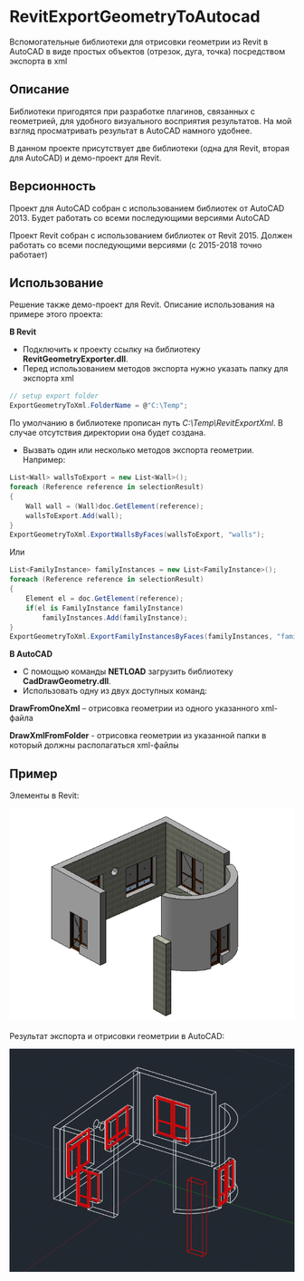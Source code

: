 # RevitExportGeometryToAutocad
Вспомогательные библиотеки для отрисовки геометрии из Revit в AutoCAD в виде простых объектов (отрезок, дуга, точка) посредством экспорта в xml
## Описание
Библиотеки пригодятся при разработке плагинов, связанных с геометрией, для удобного визуального восприятия результатов. На мой взгляд просматривать результат в AutoCAD намного удобнее.

В данном проекте присутствует две библиотеки (одна для Revit, вторая для AutoCAD) и демо-проект для Revit.
## Версионность
Проект для AutoCAD собран с использованием библиотек от AutoCAD 2013. Будет работать со всеми последующими версиями AutoCAD

Проект Revit собран с использованием библиотек от Revit 2015. Должен работать со всеми последующими версиями (с 2015-2018 точно работает)
## Использование
Решение также демо-проект для Revit. Описание использования на примере этого проекта:

**В Revit**
* Подключить к проекту ссылку на библиотеку **RevitGeometryExporter.dll**.
* Перед использованием методов экспорта нужно указать папку для экспорта xml
```csharp
// setup export folder
ExportGeometryToXml.FolderName = @"C:\Temp";
```
По умолчанию в библиотеке прописан путь *C:\Temp\RevitExportXml*. В случае отсутствия директории она будет создана.
*	Вызвать один или несколько методов экспорта геометрии. 
Например:
```csharp
List<Wall> wallsToExport = new List<Wall>();
foreach (Reference reference in selectionResult)
{
    Wall wall = (Wall)doc.GetElement(reference);
    wallsToExport.Add(wall);
}
ExportGeometryToXml.ExportWallsByFaces(wallsToExport, "walls");
```
Или
```csharp
List<FamilyInstance> familyInstances = new List<FamilyInstance>();
foreach (Reference reference in selectionResult)
{
    Element el = doc.GetElement(reference);
    if(el is FamilyInstance familyInstance)
        familyInstances.Add(familyInstance);
}
ExportGeometryToXml.ExportFamilyInstancesByFaces(familyInstances, "families", false);
```

**В AutoCAD**
*	С помощью команды **NETLOAD** загрузить библиотеку **CadDrawGeometry.dll**.
* Использовать одну из двух доступных команд:

**DrawFromOneXml** – отрисовка геометрии из одного указанного xml-файла

**DrawXmlFromFolder** - отрисовка геометрии из указанной папки в который должны располагаться xml-файлы

## Пример
Элементы в Revit:

<img alt="Screenshot_1" src="./docs/Screenshot_1.png">

Результат экспорта и отрисовки геометрии в AutoCAD:

<img alt="Screenshot_2" src="./docs/Screenshot_2.png">
